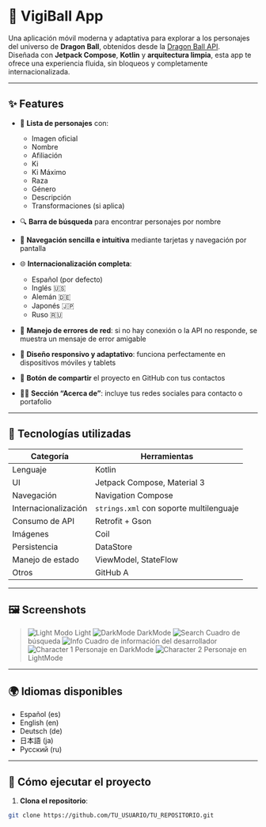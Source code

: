 # 🐉 VigiBall App

Una aplicación móvil moderna y adaptativa para explorar a los personajes del universo de **Dragon Ball**, obtenidos desde la [Dragon Ball API](https://web.dragonball-api.com/).  
Diseñada con **Jetpack Compose**, **Kotlin** y **arquitectura limpia**, esta app te ofrece una experiencia fluida, sin bloqueos y completamente internacionalizada.

---

## ✨ Features

- 📜 **Lista de personajes** con:
  - Imagen oficial
  - Nombre
  - Afiliación
  - Ki
  - Ki Máximo
  - Raza
  - Género
  - Descripción
  - Transformaciones (si aplica)

- 🔍 **Barra de búsqueda** para encontrar personajes por nombre

- 🧭 **Navegación sencilla e intuitiva** mediante tarjetas y navegación por pantalla

- 🌐 **Internacionalización completa**:
  - Español (por defecto)
  - Inglés 🇺🇸
  - Alemán 🇩🇪
  - Japonés 🇯🇵
  - Ruso 🇷🇺

- 🧠 **Manejo de errores de red**: si no hay conexión o la API no responde, se muestra un mensaje de error amigable

- 🎯 **Diseño responsivo y adaptativo**: funciona perfectamente en dispositivos móviles y tablets

- 📲 **Botón de compartir** el proyecto en GitHub con tus contactos

- 🙋‍♂️ **Sección “Acerca de”**: incluye tus redes sociales para contacto o portafolio

---

## 🧪 Tecnologías utilizadas

| Categoría | Herramientas |
|----------|--------------|
| Lenguaje | Kotlin |
| UI | Jetpack Compose, Material 3 |
| Navegación | Navigation Compose |
| Internacionalización | `strings.xml` con soporte multilenguaje |
| Consumo de API | Retrofit + Gson |
| Imágenes | Coil |
| Persistencia | DataStore |
| Manejo de estado | ViewModel, StateFlow |
| Otros | GitHub A |

---

## 🖼️ Screenshots

> ![Light](https://github.com/user-attachments/assets/a0a46f37-1a4b-4fcd-b3e5-31d1231c29f1)
> Modo Light
> ![DarkMode](https://github.com/user-attachments/assets/5ba14852-8ab4-417f-ada2-32ce4d0bd9c5)
> DarkMode
> ![Search](https://github.com/user-attachments/assets/461d4ff8-e244-498c-b97a-4b17d102e421)
> Cuadro de búsqueda
> ![Info](https://github.com/user-attachments/assets/aeae06c5-6aa1-4052-a317-3e5ccef86181)
> Cuadro de información del desarrollador
> ![Character 1](https://github.com/user-attachments/assets/afd0e814-d67b-42af-ac0d-4d3963112fcc)
> Personaje en DarkMode
> ![Character 2](https://github.com/user-attachments/assets/ddd724f5-bb9d-4bc4-812c-44183d6b821e)
> Personaje en LightMode

---

## 🌍 Idiomas disponibles

- Español (es)
- English (en)
- Deutsch (de)
- 日本語 (ja)
- Русский (ru)

---

## 🚀 Cómo ejecutar el proyecto

1. **Clona el repositorio**:

```bash
git clone https://github.com/TU_USUARIO/TU_REPOSITORIO.git
